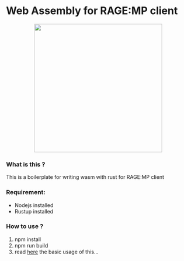 # Web Assembly for RAGE:MP client

<p align="center">
    <img src="https://i.imgur.com/3AedUiI.png" width="350" />
</p>

### What is this ?

This is a boilerplate for writing wasm with rust for RAGE:MP client

### Requirement:

-   Nodejs installed
-   Rustup installed

### How to use ?

1. npm install
2. npm run build
3. read [here](https://rustwasm.github.io/wasm-bindgen/) the basic usage of this...
